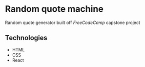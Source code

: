 # Random quote machine

Random quote generator built off *FreeCodeCamp* capstone project

## Technologies
- HTML
- CSS
- React
